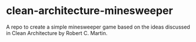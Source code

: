 # clean-architecture-minesweeper
A repo to create a simple minesweeper game based on the ideas discussed in Clean Architecture by Robert C. Martin.
